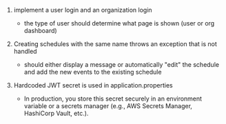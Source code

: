1. implement a user login and an organization login
    * the type of user should determine what page is shown (user or org dashboard)

2. Creating schedules with the same name throws an exception that is not handled
    - should either display a message or automatically "edit" the schedule and add the new events to the existing schedule

3. Hardcoded JWT secret is used in application.properties
    - In production, you store this secret securely in an environment variable or a secrets manager (e.g., AWS Secrets Manager, HashiCorp Vault, etc.).